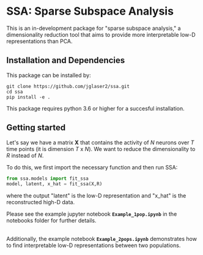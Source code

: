 # SSA: Sparse Subspace Analysis

This is an in-development package for "sparse subspace analysis," a dimensionality reduction tool that aims to provide more interpretable low-D representations than PCA.

## Installation and Dependencies

This package can be installed by: 
```buildoutcfg
git clone https://github.com/jglaser2/ssa.git
cd ssa
pip install -e .
```
This package requires python 3.6 or higher for a succesful installation.


## Getting started

Let's say we have a matrix **X** that contains the activity of *N* neurons over *T* time points (it is dimension *T* x *N*). We want to reduce the dimensionality to *R* instead of *N*.

To do this, we first import the necessary function and then run SSA:
```python
from ssa.models import fit_ssa
model, latent, x_hat = fit_ssa(X,R)
```
where the output "latent" is the low-D representation and "x_hat" is the reconstructed high-D data.


Please see the example jupyter notebook **`Example_1pop.ipynb`** in the notebooks folder for further details. <br><br>


Additionally, the example notebook **`Example_2pops.ipynb`** demonstrates how to find interpretable low-D representations between two populations. <br>
